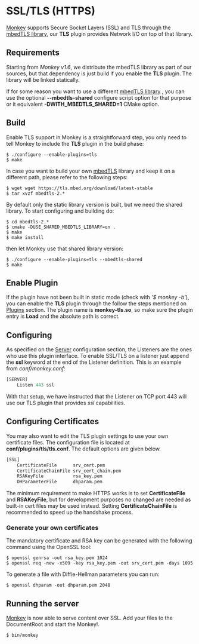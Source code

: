 # SSL/TLS (HTTPS)

[Monkey](http://monkey-project.com) supports Secure Socket Layers (SSL) and TLS through the [mbedTLS library](http://tls.mbed.org), our __TLS__ plugin provides Network I/O on top of that library.

## Requirements

Starting from _Monkey v1.6_, we distribute the mbedTLS library as part of our sources, but that dependency is just build if you enable the __TLS__ plugin. The library will be linked statically.

If for some reason you want to use a different [mbedTLS library](http://tls.mbed.org) , you can use the optional __--mbedtls-shared__ configure script option for that purpose or it equivalent __-DWITH_MBEDTLS_SHARED=1__ CMake option.

## Build

Enable TLS support in Monkey is a straightforward step, you only need to tell Monkey to include the __TLS__ plugin in the build phase:


```shell
$ ./configure --enable-plugins=tls
$ make
```

In case you want to build your own [mbedTLS](http://tls.mbed.org) library and keep it on a different path, please refer to the following steps:

```shell
$ wget wget https://tls.mbed.org/download/latest-stable
$ tar xvzf mbedtls-2.*
```

By default only the static library version is built, but we need the shared library. To start configuring and building do:

```
$ cd mbedtls-2.*
$ cmake -DUSE_SHARED_MBEDTLS_LIBRARY=on .
$ make
$ make install
```

then let Monkey use that shared library version:

```shell
$ ./configure --enable-plugins=tls --mbedtls-shared
$ make
```

## Enable Plugin

If the plugin have not been built in static mode (check with _'$ monkey -b'_), you can enable the __TLS__ plugin through the follow the steps mentioned on [Plugins](../configuration/plugins.md) section. The plugin name is __monkey-tls.so__, so make sure the plugin entry is __Load__ and the absolute path is correct.

## Configuring

As specified on the [Server](../configuration/server.md) configuration section, the Listeners are the ones who use this plugin interface. To enable SSL/TLS on a listener just append the __ssl__ keyword at the end of the Listener definition. This is an example from _conf/monkey.conf_:

```Python
[SERVER]
    Listen 443 ssl
```

With that setup, we have instructed that the Listener on TCP port 443 will use our TLS plugin that provides _ssl_ capabilities.

## Configuring Certificates

You may also want to edit the TLS plugin settings to use your own certificate files. The configuration file is located at __conf/plugins/tls/tls.conf__. The default options are given below.

```Python
[SSL]
    CertificateFile      srv_cert.pem
    CertificateChainFile srv_cert_chain.pem
    RSAKeyFile           rsa_key.pem
    DHParameterFile      dhparam.pem
```

The minimum requirement to make HTTPS works is to set __CertificateFile__ and __RSAKeyFile__, but for development purposes no changed are needed as built-in cert files may be used instead. Setting __CertificateChainFile__ is recommended to speed up the handshake process.

### Generate your own certificates

The mandatory certificate and RSA key can be generated with the following command using the OpenSSL tool:

```shell
$ openssl genrsa -out rsa_key.pem 1024
$ openssl req -new -x509 -key rsa_key.pem -out srv_cert.pem -days 1095
```

To generate a file with Diffie-Hellman parameters you can run:

```shell
$ openssl dhparam -out dhparam.pem 2048
```

## Running the server

[Monkey](http://monkey-project.com) is now able to serve content over SSL. Add your files to the DocumentRoot and start the Monkey!.

```shell
$ bin/monkey
```

